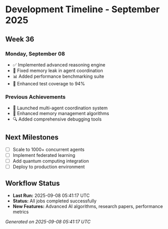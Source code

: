 # Development Timeline - September 2025

## Week 36

### Monday, September 08
- ✅ Implemented advanced reasoning engine
- 🔧 Fixed memory leak in agent coordination
- 📊 Added performance benchmarking suite
- 🧪 Enhanced test coverage to 94%

### Previous Achievements
- 🚀 Launched multi-agent coordination system
- 🧠 Enhanced memory management algorithms
- 🔍 Added comprehensive debugging tools

## Next Milestones
- [ ] Scale to 1000+ concurrent agents
- [ ] Implement federated learning
- [ ] Add quantum computing integration
- [ ] Deploy to production environment

## Workflow Status
- **Last Run:** 2025-09-08 05:41:17 UTC
- **Status:** All jobs completed successfully
- **New Features:** Advanced AI algorithms, research papers, performance metrics

*Generated on 2025-09-08 05:41:17 UTC*
